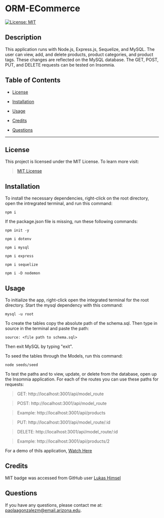 # ORM-ECommerce
[![License: MIT](https://img.shields.io/badge/License-MIT-yellow.svg)](https://opensource.org/licenses/MIT)

## Description

This application runs with Node.js, Express.js, Sequelize, and MySQL. The user can view, add, and delete products, product categories, and product tags. These changes are reflected on the MySQL database. The GET, POST, PUT, and DELETE requests can be tested on Insomnia.  

## Table of Contents

* [License](#license)

* [Installation](#installation)

* [Usage](#usage)

* [Credits](#credits)

* [Questions](#questions)

---

## License

This project is licensed under the MIT License. To learn more visit:   
> [MIT License](https://github.com/git/git-scm.com/blob/main/MIT-LICENSE.txt)

## Installation

To install the necessary dependencies, right-click on the root directory, open the intregrated terminal, and run this command:

```
npm i
```

If the package.json file is missing, run these following commands:

```
npm init -y
```
```
npm i dotenv
```
```
npm i mysql
```
```
npm i express
```
```
npm i sequelize
```
```
npm i -D nodemon
```

## Usage

To initialize the app, right-click open the integrated terminal for the root directory. Start the mysql dependency with this command:

```
mysql -u root
```

To create the tables copy the absolute path of the schema.sql. Then type in source in the terminal and paste the path:

```
source: <file path to schema.sql>
```
Then exit MySQL by typing "exit".

To seed the tables through the Models, run this command:

```
node seeds/seed
```

To test the paths and to view, update, or delete from the database, open up the Insomnia application. For each of the routes you can use these paths for requests:

> GET: http://localhost:3001/api/model_route

> POST: http://localhost:3001/api/model_route

> Example: http://localhost:3001/api/products


> PUT: http://localhost:3001/api/model_route/:id

> DELETE: http://localhost:3001/api/model_route/:id

> Example: http://localhost:3001/api/products/2

For a demo of thils application, [Watch Here]()

## Credits

MIT badge was accessed from GitHub user [Lukas Himsel](https://gist.github.com/lukas-h/2a5d00690736b4c3a7ba)

## Questions

If you have any questions, please contact me at: paolaagonzalezm@email.arizona.edu.

